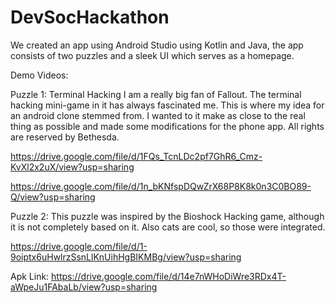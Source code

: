 # DevSocHackathon
We created an app using Android Studio using Kotlin and Java, the app consists of two puzzles and a sleek UI which serves as a homepage.

Demo Videos:

Puzzle 1: Terminal Hacking
I am a really big fan of Fallout. The terminal hacking mini-game in it has always fascinated me. This is where my idea for an android clone stemmed from. I wanted to it make as close to the real thing as possible and made some modifications for the phone app. All rights are reserved by Bethesda.

https://drive.google.com/file/d/1FQs_TcnLDc2pf7GhR6_Cmz-KvXl2x2uX/view?usp=sharing

https://drive.google.com/file/d/1n_bKNfspDQwZrX68P8K8k0n3C0BO89-Q/view?usp=sharing

Puzzle 2:
This puzzle was inspired by the Bioshock Hacking game, although it is not completely based on it. Also cats are cool, so those were integrated.

https://drive.google.com/file/d/1-9oiptx6uHwlrzSsnLlKnUihHgBIKMBg/view?usp=sharing

Apk Link:
https://drive.google.com/file/d/14e7nWHoDiWre3RDx4T-aWpeJu1FAbaLb/view?usp=sharing
